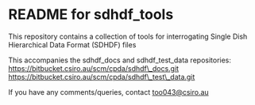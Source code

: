 README for sdhdf\_tools
====================

This repository contains a collection of tools for interrogating
Single Dish Hierarchical Data Format (SDHDF) files

This accompanies the sdhdf\_docs and sdhdf\_test\_data repositories:
https://bitbucket.csiro.au/scm/cpda/sdhdf\_docs.git 
https://bitbucket.csiro.au/scm/cpda/sdhdf\_test\_data.git

If you have any comments/queries, contact too043@csiro.au

